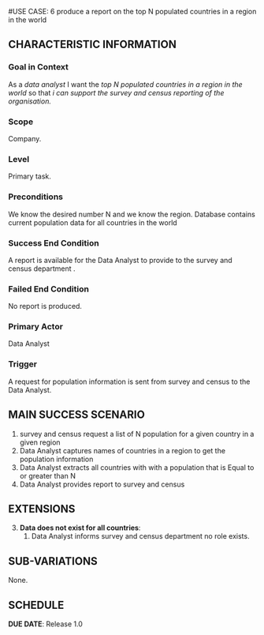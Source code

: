 #USE CASE: 6  produce a report on the top N populated countries in a region in the world

## CHARACTERISTIC INFORMATION

### Goal in Context

As a *data analyst* I want the *top N populated countries in a region in the world* so that *i can support the survey and census reporting of the organisation.*

### Scope

Company.

### Level

Primary task.

### Preconditions

We know the desired number N and we know the region. Database contains current population data for all countries in the world

### Success End Condition

A report is available for the Data Analyst to provide to the survey and census department  .

### Failed End Condition

No report is produced.

### Primary Actor

Data Analyst

### Trigger

A request for population information is sent from survey and census to the Data Analyst.

## MAIN SUCCESS SCENARIO

1. survey and census request a list of   N population  for a given country in a given region 
2. Data Analyst captures names of countries in a region to get the population information 
3. Data Analyst  extracts all countries with  with a population that is Equal to or greater than N 
4. Data Analyst provides report to survey and census 

## EXTENSIONS
3. **Data does not exist for all countries**:
    1. Data Analyst informs survey and census department no role exists.

## SUB-VARIATIONS

None.

## SCHEDULE

**DUE DATE**: Release 1.0
